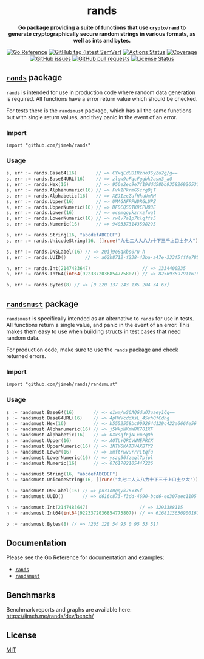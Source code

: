 <h1 align="center">
  rands
</h1>

<p align="center">
  <strong>
    Go package providing a suite of functions that use <code>crypto/rand</code>
    to generate cryptographically secure random strings in various formats, as
    well as ints and bytes.
  </strong>
</p>

<p align="center">
  <a href="https://pkg.go.dev/github.com/jimeh/rands"><img src="https://img.shields.io/badge/%E2%80%8B-reference-387b97.svg?logo=go&logoColor=white" alt="Go Reference"></a>
  <a href="https://github.com/jimeh/rands/releases"><img src="https://img.shields.io/github/v/tag/jimeh/rands?label=release" alt="GitHub tag (latest SemVer)"></a>
  <a href="https://github.com/jimeh/rands/actions"><img src="https://img.shields.io/github/actions/workflow/status/jimeh/rands/ci.yml?branch=main&logo=github" alt="Actions Status"></a>
  <a href="https://codeclimate.com/github/jimeh/rands"><img src="https://img.shields.io/codeclimate/coverage/jimeh/rands.svg?logo=code%20climate" alt="Coverage"></a>
  <a href="https://github.com/jimeh/rands/issues"><img src="https://img.shields.io/github/issues-raw/jimeh/rands.svg?style=flat&logo=github&logoColor=white" alt="GitHub issues"></a>
  <a href="https://github.com/jimeh/rands/pulls"><img src="https://img.shields.io/github/issues-pr-raw/jimeh/rands.svg?style=flat&logo=github&logoColor=white" alt="GitHub pull requests"></a>
  <a href="https://github.com/jimeh/rands/blob/master/LICENSE"><img src="https://img.shields.io/github/license/jimeh/rands.svg?style=flat" alt="License Status"></a>
</p>

## [`rands`](https://pkg.go.dev/github.com/jimeh/rands) package

`rands` is intended for use in production code where random data generation is
required. All functions have a error return value which should be checked.

For tests there is the `randsmust` package, which has all the same functions but
with single return values, and they panic in the event of an error.

### Import

```
import "github.com/jimeh/rands"
```

### Usage

```go
s, err := rands.Base64(16)       // => CYxqEdUB1Rzno3SyZu2g/g==
s, err := rands.Base64URL(16)    // => zlqw9aFqcFggbk2asn3_aQ
s, err := rands.Hex(16)          // => 956e2ec9e7f19ddd58bb935826926531
s, err := rands.Alphanumeric(16) // => Fvk1PkrmG5crgOjT
s, err := rands.Alphabetic(16)   // => XEJIzcZufHkuUmRM
s, err := rands.Upper(16)        // => UMAGAFPPNDRGLUPZ
s, err := rands.UpperNumeric(16) // => DF0CQS0TK9CPUO3E
s, err := rands.Lower(16)        // => ocsmggykzrxzfwgt
s, err := rands.LowerNumeric(16) // => rwlv7a1p7klqffs5
s, err := rands.Numeric(16)      // => 9403373143598295

s, err := rands.String(16, "abcdefABCDEF")                               // => adCDCaDEdeffeDeb
s, err := rands.UnicodeString(16, []rune("九七二人入八力十下三千上口土夕大")) // => 下下口九力下土夕下土八上二夕大三

s, err := rands.DNSLabel(16) // => z0ij9o8qkbs0ru-h
s, err := rands.UUID()       // => a62b8712-f238-43ba-a47e-333f5fffe785

n, err := rands.Int(2147483647)                   // => 1334400235
n, err := rands.Int64(int64(9223372036854775807)) // => 8256935979116161233

b, err := rands.Bytes(8) // => [0 220 137 243 135 204 34 63]
```

## [`randsmust`](https://pkg.go.dev/github.com/jimeh/rands/randsmust) package

`randsmust` is specifically intended as an alternative to `rands` for use in
tests. All functions return a single value, and panic in the event of an error.
This makes them easy to use when building structs in test cases that need random
data.

For production code, make sure to use the `rands` package and check returned
errors.

### Import

```
import "github.com/jimeh/rands/randsmust"
```

### Usage

```go
s := randsmust.Base64(16)       // => d1wm/wS6AQGduO3uaey1Cg==
s := randsmust.Base64URL(16)    // => 4pHWVcddXsL_45vhOfCdng
s := randsmust.Hex(16)          // => b5552558bc009264d129c422a666fe56
s := randsmust.Alphanumeric(16) // => j5WkpNKmW8K701XF
s := randsmust.Alphabetic(16)   // => OXxsqfFjNLvmZqDb
s := randsmust.Upper(16)        // => AOTLYQRCVNMEPRCX
s := randsmust.UpperNumeric(16) // => 1NTY6KATDVAXBTY2
s := randsmust.Lower(16)        // => xmftrwvurrritqfu
s := randsmust.LowerNumeric(16) // => yszg56fzeql7pjpl
s := randsmust.Numeric(16)      // => 0761782105447226

s := randsmust.String(16, "abcdefABCDEF")                               // => dfAbBfaDDdDFDaEa
s := randsmust.UnicodeString(16, []rune("九七二人入八力十下三千上口土夕大")) // => 十十千口三十十下九上千口七夕土口

s := randsmust.DNSLabel(16) // => pu31o0gqyk76x35f
s := randsmust.UUID()       // => d616c873-f3dd-4690-bcd6-ed307eec1105

n := randsmust.Int(2147483647)                   // => 1293388115
n := randsmust.Int64(int64(9223372036854775807)) // => 6168113630900161239

b := randsmust.Bytes(8) // => [205 128 54 95 0 95 53 51]
```

## Documentation

Please see the Go Reference for documentation and examples:

- [`rands`](https://pkg.go.dev/github.com/jimeh/rands)
- [`randsmust`](https://pkg.go.dev/github.com/jimeh/rands/randsmust)

## Benchmarks

Benchmark reports and graphs are available here:
https://jimeh.me/rands/dev/bench/

## License

[MIT](https://github.com/jimeh/rands/blob/main/LICENSE)

